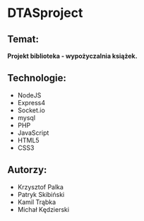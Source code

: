 # DTASproject

## Temat:
**Projekt biblioteka - wypożyczalnia książek.**

## Technologie:
  * NodeJS
  * Express4
  * Socket.io
  * mysql
  * PHP
  * JavaScript
  * HTML5
  * CSS3

## Autorzy:
  * Krzysztof Palka
  * Patryk Skibiński
  * Kamil Trąbka
  * Michał Kędzierski
